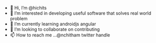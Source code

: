 - 👋 Hi, I’m @hichits
- 👀 I’m interested in developing useful software that solves real world problem
- 🌱 I’m currently learning androidjs angular 
- 💞️ I’m looking to collaborate on contributing
- 📫 How to reach me ...@nchitham twitter handle

<!---
hichits/hichits is a ✨ special ✨ repository because its `README.md` (this file) appears on your GitHub profile.
You can click the Preview link to take a look at your changes.
--->
